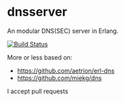 # dnsserver
An modular DNS(SEC) server in Erlang.

[![Build Status](https://travis-ci.org/rikribbers/dnsserver.svg?branch=master)](https://travis-ci.org/rikribbers/dnsserver)

More or less based on:

- https://github.com/aetrion/erl-dns
- https://github.com/miekg/dns

I accept pull requests